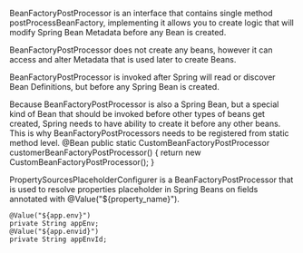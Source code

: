 BeanFactoryPostProcessor is an interface that contains single method postProcessBeanFactory, implementing it allows you to create logic that will modify Spring Bean Metadata before any Bean is created. 

BeanFactoryPostProcessor does not create any beans, however it can access and alter Metadata that is used later to create Beans.

BeanFactoryPostProcessor is invoked after Spring will read or discover Bean Definitions, but before any Spring Bean is created.

Because BeanFactoryPostProcessor is also a Spring Bean, but a special kind of Bean that should be invoked before other types of beans get created, Spring needs to have ability to create it before any other beans. This is why BeanFactoryPostProcessors needs to be registered from static method level.
    @Bean
    public static CustomBeanFactoryPostProcessor customerBeanFactoryPostProcessor() {
    return new CustomBeanFactoryPostProcessor();
    }

PropertySourcesPlaceholderConfigurer is a BeanFactoryPostProcessor that is used to resolve properties
placeholder in Spring Beans on fields annotated with @Value("${property_name}").

    @Value("${app.env}")
    private String appEnv;
    @Value("${app.envid}")
    private String appEnvId;



